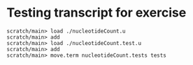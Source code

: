 # Testing transcript for exercise

```ucm
scratch/main> load ./nucleotideCount.u
scratch/main> add
scratch/main> load ./nucleotideCount.test.u
scratch/main> add
scratch/main> move.term nucleotideCount.tests tests
```

